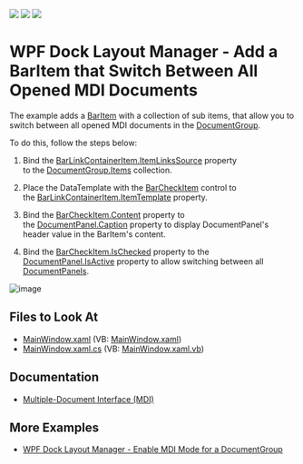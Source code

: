 <!-- default badges list -->
![](https://img.shields.io/endpoint?url=https://codecentral.devexpress.com/api/v1/VersionRange/128642883/21.1.5%2B)
[![](https://img.shields.io/badge/Open_in_DevExpress_Support_Center-FF7200?style=flat-square&logo=DevExpress&logoColor=white)](https://supportcenter.devexpress.com/ticket/details/T192029)
[![](https://img.shields.io/badge/📖_How_to_use_DevExpress_Examples-e9f6fc?style=flat-square)](https://docs.devexpress.com/GeneralInformation/403183)
<!-- default badges end -->

# WPF Dock Layout Manager - Add a BarItem that Switch Between All Opened MDI Documents 

The example adds a [BarItem](https://docs.devexpress.com/WPF/DevExpress.Xpf.Bars.BarItem) with a collection of sub items, that allow you to switch between all opened MDI documents in the [DocumentGroup](https://docs.devexpress.com/WPF/DevExpress.Xpf.Docking.DocumentGroup).

To do this, follow the steps below: 

1. Bind the [BarLinkContainerItem.ItemLinksSource](https://docs.devexpress.com/WPF/DevExpress.Xpf.Bars.BarLinkContainerItem.ItemLinksSource) property to the [DocumentGroup.Items](https://docs.devexpress.com/WPF/DevExpress.Xpf.Docking.LayoutGroup.Items) collection.

1. Place the DataTemplate with the [BarCheckItem](https://docs.devexpress.com/WPF/DevExpress.Xpf.Bars.BarCheckItem) control to the [BarLinkContainerItem.ItemTemplate](https://docs.devexpress.com/WPF/DevExpress.Xpf.Bars.BarLinkContainerItem.ItemTemplate) property. 

1. Bind the [BarCheckItem.Content](https://docs.devexpress.com/WPF/DevExpress.Xpf.Bars.BarItem.Content) property to the [DocumentPanel.Caption](https://docs.devexpress.com/WPF/DevExpress.Xpf.Docking.BaseLayoutItem.Caption) property to display DocumentPanel's header value in the BarItem's content.

1. Bind the [BarCheckItem.IsChecked](https://docs.devexpress.com/WPF/DevExpress.Xpf.Bars.BarCheckItem.IsChecked) property to the [DocumentPanel.IsActive](https://docs.devexpress.com/WPF/DevExpress.Xpf.Docking.BaseLayoutItem.IsActive) property to allow switching between all [DocumentPanels](https://docs.devexpress.com/WPF/DevExpress.Xpf.Docking.DocumentPanel).

![image](https://user-images.githubusercontent.com/12169834/175315170-4119eed7-965d-4f92-9da1-89bf5f907750.png)

<!-- default file list -->
## Files to Look At

* [MainWindow.xaml](./CS/dxSample/MainWindow.xaml) (VB: [MainWindow.xaml](./VB/dxSample/MainWindow.xaml))
* [MainWindow.xaml.cs](./CS/dxSample/MainWindow.xaml.cs) (VB: [MainWindow.xaml.vb](./VB/dxSample/MainWindow.xaml.vb))
<!-- default file list end -->

## Documentation 

- [Multiple-Document Interface (MDI)](https://docs.devexpress.com/WPF/7209)

## More Examples

- [WPF Dock Layout Manager - Enable MDI Mode for a DocumentGroup](https://github.com/DevExpress-Examples/wpf-docklayoutmanager-enable-a-documentgroups-mdi-mode)

